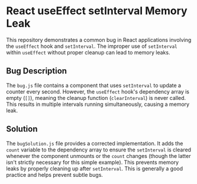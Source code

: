 # React useEffect setInterval Memory Leak

This repository demonstrates a common bug in React applications involving the `useEffect` hook and `setInterval`.  The improper use of `setInterval` within `useEffect` without proper cleanup can lead to memory leaks.

## Bug Description

The `bug.js` file contains a component that uses `setInterval` to update a counter every second. However, the `useEffect` hook's dependency array is empty (`[]`), meaning the cleanup function (`clearInterval`) is never called. This results in multiple intervals running simultaneously, causing a memory leak.

## Solution

The `bugSolution.js` file provides a corrected implementation.  It adds the `count` variable to the dependency array to ensure the `setInterval` is cleared whenever the component unmounts or the `count` changes (though the latter isn't strictly necessary for this simple example). This prevents memory leaks by properly cleaning up after `setInterval`.  This is generally a good practice and helps prevent subtle bugs.